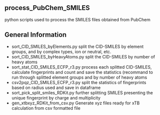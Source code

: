 ## process_PubChem_SMILES

python scripts used to process the SMILES files obtained from PubChem

## General Information

 - sort_CID_SMILES_byElements.py split the CID-SMILES by element groups, and by complex types, ion or neutral, etc.
 - sort_CID_SMILES_byHeavyAtoms.py split the CID-SMILES by number of heavy atoms
 - sort_stat_CID_SMILES_ECFP_r3.py process each splitted CID-SMILES, calculate fingerprints and count and save the statistics (recommand to run through splitted element groups and by number of heavy atoms
 - csv2pqz_CID_SMILES_ECFP_r3.py split the statistics of fingerprints based on radius used and save in dataframe
 - sort_pick_split_smiles_RDKit.py further splitting SMILES presenting the unique fingerprint by charge and multiplicity
 - gen_xtbxyz_RDKit_from_csv.py Generate xyz files ready for xTB calculation from csv formatted file
